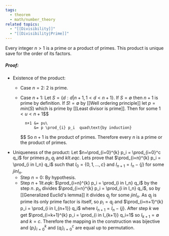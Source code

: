 ```yaml
---
tags:
  - theorem
  - math/number_theory
related topics:
  - "[[Divisibility]]"
  - "[[Divisibility|Prime]]"
---
```

Every integer $n>1$ is a prime or a product of primes. This product is unique save for the order of its factors.
##### Proof:
- Existence of the product:
	- Case $n=2$:
		$2$ is prime.
	- Case $n+1$:
		Let $S=\{d:d|n+1, 1<d<n+1\}$. If $S=\emptyset$ then $n+1$ is prime by definition. If $S != \emptyset$ by [[Well ordering principle]] let $p=min(S)$ which is prime by [[Least divisor is prime]]. Then for some $1<u<n+1$$$
		
			n+1 &= pu\
				&= p \prod_{i} p_i  quad\text{by induction}
		$$
		So $n+1$ is the product of primes.
	Therefore every $n$ is a prime or the product of primes.
- Uniqueness of the product:
	Let $n=\prod_{i=0}^{k} p_i = \prod_{i=0}^c q_i$ for primes $p_i, q_j$ and $k lt.eq c$. Lets prove that $\prod_{i=n}^{k} p_i = \prod_{i in I_n} q_i$ such that $I_0 = \{0,1,\dots,c\}$ and $I_{n+1} = I_n - \{j\}$ for some $j in I_n$.
	- Step $n=0$:
		By hypothesis.
	- Step $n+1 lt.eq k$:
		$\prod_{i=n}^{k} p_i = \prod_{i in I_n} q_i$ by the step $n$. $p_n$ divides $\prod_{i=n}^{k} p_i = \prod_{i in I_n} q_i$, so by [[Generalized Euclid's lemma]] it divides $q_j$ for some $j in I_n$. As $q_j$ is prime its only prime factor is itself, so $p_i = q_j$ and $\prod_{i=n+1}^{k} p_i = \prod_{i in I_{n+1}} q_i$ where $I_{n+1} = I_n - \{j\}$.
	After step $k$ we get $\prod_{i=k+1}^{k} p_i = \prod_{i in I_{k+1}} q_i=1$ so $I_{k+1}=\emptyset$ and $k=c$. Therefore the mapping in the construction was bijective and $(p_i)_{i=0}^k$ and $(q_i)_{i=0}^c$ are equal up to permutation.
